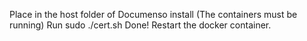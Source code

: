 Place in the host folder of Documenso install (The containers must be running)
Run sudo ./cert.sh
Done!  Restart the docker container.
